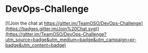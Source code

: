 # DevOps-Challenge

[![Join the chat at https://gitter.im/TeamOSO/DevOps-Challenge](https://badges.gitter.im/Join%20Chat.svg)](https://gitter.im/TeamOSO/DevOps-Challenge?utm_source=badge&utm_medium=badge&utm_campaign=pr-badge&utm_content=badge)
